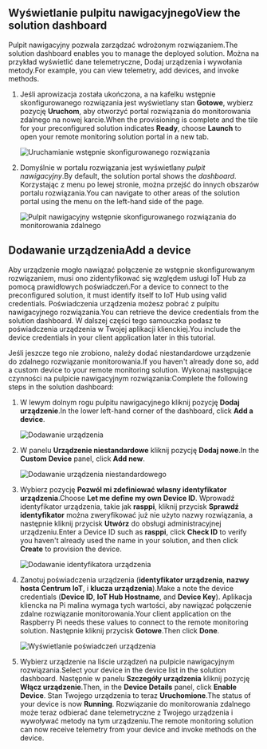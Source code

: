 ## <a name="view-the-solution-dashboard"></a><span data-ttu-id="7a58c-101">Wyświetlanie pulpitu nawigacyjnego</span><span class="sxs-lookup"><span data-stu-id="7a58c-101">View the solution dashboard</span></span>

<span data-ttu-id="7a58c-102">Pulpit nawigacyjny pozwala zarządzać wdrożonym rozwiązaniem.</span><span class="sxs-lookup"><span data-stu-id="7a58c-102">The solution dashboard enables you to manage the deployed solution.</span></span> <span data-ttu-id="7a58c-103">Można na przykład wyświetlić dane telemetryczne, Dodaj urządzenia i wywołania metody.</span><span class="sxs-lookup"><span data-stu-id="7a58c-103">For example, you can view telemetry, add devices, and invoke methods.</span></span>

1. <span data-ttu-id="7a58c-104">Jeśli aprowizacja została ukończona, a na kafelku wstępnie skonfigurowanego rozwiązania jest wyświetlany stan **Gotowe**, wybierz pozycję **Uruchom**, aby otworzyć portal rozwiązania do monitorowania zdalnego na nowej karcie.</span><span class="sxs-lookup"><span data-stu-id="7a58c-104">When the provisioning is complete and the tile for your preconfigured solution indicates **Ready**, choose **Launch** to open your remote monitoring solution portal in a new tab.</span></span>

    ![Uruchamianie wstępnie skonfigurowanego rozwiązania][img-launch-solution]

1. <span data-ttu-id="7a58c-106">Domyślnie w portalu rozwiązania jest wyświetlany *pulpit nawigacyjny*.</span><span class="sxs-lookup"><span data-stu-id="7a58c-106">By default, the solution portal shows the *dashboard*.</span></span> <span data-ttu-id="7a58c-107">Korzystając z menu po lewej stronie, można przejść do innych obszarów portalu rozwiązania.</span><span class="sxs-lookup"><span data-stu-id="7a58c-107">You can navigate to other areas of the solution portal using the menu on the left-hand side of the page.</span></span>

    ![Pulpit nawigacyjny wstępnie skonfigurowanego rozwiązania do monitorowania zdalnego][img-menu]

## <a name="add-a-device"></a><span data-ttu-id="7a58c-109">Dodawanie urządzenia</span><span class="sxs-lookup"><span data-stu-id="7a58c-109">Add a device</span></span>

<span data-ttu-id="7a58c-110">Aby urządzenie mogło nawiązać połączenie ze wstępnie skonfigurowanym rozwiązaniem, musi ono zidentyfikować się względem usługi IoT Hub za pomocą prawidłowych poświadczeń.</span><span class="sxs-lookup"><span data-stu-id="7a58c-110">For a device to connect to the preconfigured solution, it must identify itself to IoT Hub using valid credentials.</span></span> <span data-ttu-id="7a58c-111">Poświadczenia urządzenia możesz pobrać z pulpitu nawigacyjnego rozwiązania.</span><span class="sxs-lookup"><span data-stu-id="7a58c-111">You can retrieve the device credentials from the solution dashboard.</span></span> <span data-ttu-id="7a58c-112">W dalszej części tego samouczka podasz te poświadczenia urządzenia w Twojej aplikacji klienckiej.</span><span class="sxs-lookup"><span data-stu-id="7a58c-112">You include the device credentials in your client application later in this tutorial.</span></span>

<span data-ttu-id="7a58c-113">Jeśli jeszcze tego nie zrobiono, należy dodać niestandardowe urządzenie do zdalnego rozwiązanie monitorowania.</span><span class="sxs-lookup"><span data-stu-id="7a58c-113">If you haven't already done so, add a custom device to your remote monitoring solution.</span></span> <span data-ttu-id="7a58c-114">Wykonaj następujące czynności na pulpicie nawigacyjnym rozwiązania:</span><span class="sxs-lookup"><span data-stu-id="7a58c-114">Complete the following steps in the solution dashboard:</span></span>

1. <span data-ttu-id="7a58c-115">W lewym dolnym rogu pulpitu nawigacyjnego kliknij pozycję **Dodaj urządzenie**.</span><span class="sxs-lookup"><span data-stu-id="7a58c-115">In the lower left-hand corner of the dashboard, click **Add a device**.</span></span>

   ![Dodawanie urządzenia][1]

1. <span data-ttu-id="7a58c-117">W panelu **Urządzenie niestandardowe** kliknij pozycję **Dodaj nowe**.</span><span class="sxs-lookup"><span data-stu-id="7a58c-117">In the **Custom Device** panel, click **Add new**.</span></span>

   ![Dodawanie urządzenia niestandardowego][2]

1. <span data-ttu-id="7a58c-119">Wybierz pozycję **Pozwól mi zdefiniować własny identyfikator urządzenia**.</span><span class="sxs-lookup"><span data-stu-id="7a58c-119">Choose **Let me define my own Device ID**.</span></span> <span data-ttu-id="7a58c-120">Wprowadź identyfikator urządzenia, takie jak **rasppi**, kliknij przycisk **Sprawdź identyfikator** można zweryfikować już nie użyto nazwy rozwiązania, a następnie kliknij przycisk **Utwórz** do obsługi administracyjnej urządzeniu.</span><span class="sxs-lookup"><span data-stu-id="7a58c-120">Enter a Device ID such as **rasppi**, click **Check ID** to verify you haven't already used the name in your solution, and then click **Create** to provision the device.</span></span>

   ![Dodawanie identyfikatora urządzenia][3]

1. <span data-ttu-id="7a58c-122">Zanotuj poświadczenia urządzenia (**identyfikator urządzenia**, **nazwy hosta Centrum IoT**, i **klucza urządzenia**).</span><span class="sxs-lookup"><span data-stu-id="7a58c-122">Make a note the device credentials (**Device ID**, **IoT Hub Hostname**, and **Device Key**).</span></span> <span data-ttu-id="7a58c-123">Aplikacja kliencka na Pi malina wymaga tych wartości, aby nawiązać połączenie zdalne rozwiązanie monitorowania.</span><span class="sxs-lookup"><span data-stu-id="7a58c-123">Your client application on the Raspberry Pi needs these values to connect to the remote monitoring solution.</span></span> <span data-ttu-id="7a58c-124">Następnie kliknij przycisk **Gotowe**.</span><span class="sxs-lookup"><span data-stu-id="7a58c-124">Then click **Done**.</span></span>

    ![Wyświetlanie poświadczeń urządzenia][4]

1. <span data-ttu-id="7a58c-126">Wybierz urządzenie na liście urządzeń na pulpicie nawigacyjnym rozwiązania.</span><span class="sxs-lookup"><span data-stu-id="7a58c-126">Select your device in the device list in the solution dashboard.</span></span> <span data-ttu-id="7a58c-127">Następnie w panelu **Szczegóły urządzenia** kliknij pozycję **Włącz urządzenie**.</span><span class="sxs-lookup"><span data-stu-id="7a58c-127">Then, in the **Device Details** panel, click **Enable Device**.</span></span> <span data-ttu-id="7a58c-128">Stan Twojego urządzenia to teraz **Uruchomione**.</span><span class="sxs-lookup"><span data-stu-id="7a58c-128">The status of your device is now **Running**.</span></span> <span data-ttu-id="7a58c-129">Rozwiązanie do monitorowania zdalnego może teraz odbierać dane telemetryczne z Twojego urządzenia i wywoływać metody na tym urządzeniu.</span><span class="sxs-lookup"><span data-stu-id="7a58c-129">The remote monitoring solution can now receive telemetry from your device and invoke methods on the device.</span></span>

[img-launch-solution]: media/iot-suite-raspberry-pi-kit-view-solution/launch.png
[img-menu]: media/iot-suite-raspberry-pi-kit-view-solution/menu.png
[1]: media/iot-suite-raspberry-pi-kit-view-solution/suite0.png
[2]: media/iot-suite-raspberry-pi-kit-view-solution/suite1.png
[3]: media/iot-suite-raspberry-pi-kit-view-solution/suite2.png
[4]: media/iot-suite-raspberry-pi-kit-view-solution/suite3.png